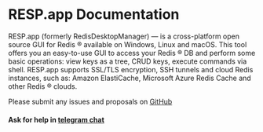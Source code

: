 # RESP.app Documentation

RESP.app (formerly RedisDesktopManager) — is a cross-platform open source GUI for Redis &reg; available on Windows, Linux and macOS. This tool offers you an easy-to-use GUI to access your Redis &reg; DB and perform some basic operations: view keys as a tree, CRUD keys, execute commands via shell. RESP.app supports SSL/TLS encryption, SSH tunnels and cloud Redis instances, such as: Amazon ElastiCache, Microsoft Azure Redis Cache and other Redis &reg; clouds.    


Please submit any issues and proposals on [GitHub](https://github.com/uglide/RedisDesktopManager/issues)




#### Ask for help in [telegram chat](https://t.me/RedisDesktopManager)

